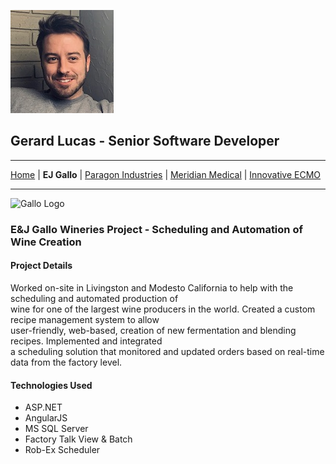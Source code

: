 ![Gerard](self.jfif)
## **Gerard Lucas** - Senior Software Developer
---
[Home](README.md) | **EJ Gallo** |
[Paragon Industries](PARAGON.md) |
[Meridian Medical](MERIDIAN.md) |
[Innovative ECMO](ECMO.md)  

---

![Gallo Logo](https://i.imgur.com/ypDWAgi.png)

### **E&J Gallo Wineries Project** - Scheduling and Automation of Wine Creation  

#### **Project Details**

Worked on-site in Livingston and Modesto California to help with the scheduling and automated production of  
wine for one of the largest wine producers in the world. Created a custom recipe management system to allow  
user-friendly, web-based, creation of new fermentation and blending recipes.  Implemented and integrated  
a scheduling solution that monitored and updated orders based on real-time data from the factory level.  

#### **Technologies Used**

+ ASP.NET
+ AngularJS
+ MS SQL Server
+ Factory Talk View & Batch
+ Rob-Ex Scheduler

